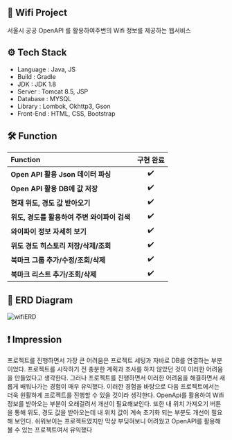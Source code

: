 ## 📍 Wifi Project
서울시 공공 OpenAPI 를 활용하여주변의 Wifi 정보를 제공하는 웹서비스

## ⚙ Tech Stack
- Language : Java, JS
- Build : Gradle 
- JDK : JDK 1.8
- Server : Tomcat 8.5, JSP
- Database : MYSQL
- Library : Lombok, Okhttp3, Gson
- Front-End : HTML, CSS, Bootstrap


## 🛠 Function
**Function** | **구현 완료** | 
:------------                                   | :----------------: |  
**Open API 활용 Json 데이터 파싱**              | :heavy_check_mark: | 
**Open API 활용 DB에 값 저장**                  | :heavy_check_mark: | 
**현재 위도, 경도 값 받아오기**                 | :heavy_check_mark: | 
**위도, 경도를 활용하여 주변 와이파이 검색**    | :heavy_check_mark: |
**와이파이 정보 자세히 보기**                   | :heavy_check_mark: |  
**위도 경도 히스토리 저장/삭제/조회**           | :heavy_check_mark: |  
**북마크 그룹 추가/수정/조회/삭제**             | :heavy_check_mark: |  
**북마크 리스트 추가/조회/삭제**                | :heavy_check_mark: |  

## 🧾 ERD Diagram
![wifiERD](https://user-images.githubusercontent.com/99658884/233536975-505e6a1a-94eb-4042-8209-434cdb80526c.png)

## ❗ Impression
프로젝트를 진행하면서 가장 큰 어려움은 프로젝트 세팅과 자바로 DB를 연결하는 부분이었다. 프로젝트를 시작하기 전 충분한 계획과 조사를 하지 않았던 것이 이러한 어려움을 만들었다고 생각한다. 그러나 프로젝트를 진행하면서 이러한 어려움을 해결하면서 새롭게 배워나가는 경험이 매우 유익했다. 이러한 경험을 바탕으로 다음 프로젝트에서는 더욱 원활하게 프로젝트를 진행할 수 있을 것이라 생각한다. OpenApi를 활용하여 Wifi 정보를 받아오는 부분이 오래걸려서 개선이 필요해보인다. 또한 내 위치 가져오기 버튼을 통해 위도, 경도 값을 받아오는데 내 위치 값이 계속 초기화 되는 부분도 개선이 필요해 보인다. 쉬워보이는 프로젝트였지만 막상 부딪혀보니 어려웠고 OpenAPI를 활용해 볼 수 있는 프로젝트여서 유익했다 
